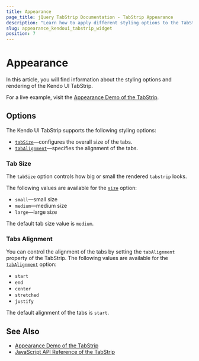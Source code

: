 ```yaml
---
title: Appearance
page_title: jQuery TabStrip Documentation - TabStrip Appearance
description: "Learn how to apply different styling options to the TabStrip component."
slug: appearance_kendoui_tabstrip_widget
position: 7
---
```


# Appearance

In this article, you will find information about the styling options and rendering of the Kendo UI TabStrip.

For a live example, visit the [Appearance Demo of the TabStrip](https://demos.telerik.com/kendo-ui/tabstrip/appearance).

## Options

The Kendo UI TabStrip supports the following styling options:

- [`tabSize`](#tabsize)—configures the overall size of the tabs.
- [`tabAlignment`](#tabalignment)—specifies the alignment of the tabs.

### Tab Size

The `tabSize` option controls how big or small the rendered `tabstrip` looks. 

The following values are available for the [`size`](/api/javascript/ui/tabstrip/configuration/size) option:

- `small`—small size
- `medium`—medium size
- `large`—large size

The default tab size value is `medium`.


### Tabs Alignment

You can control the alignment of the tabs by setting the `tabAlignment` property of the TabStrip. The following values are available for the [`tabAlignment`](/api/javascript/ui/tabstrip/configuration/tabalignment) option:

- `start`
- `end`
- `center`
- `stretched`
- `justify`


The default alignment of the tabs is `start`.


## See Also

* [Appearance Demo of the TabStrip](https://demos.telerik.com/kendo-ui/tabstrip/appearance)
* [JavaScript API Reference of the TabStrip](/api/javascript/ui/tabstrip)
